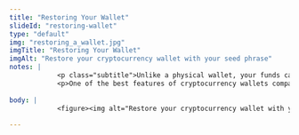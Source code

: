 ```yaml
--- 
title: "Restoring Your Wallet"
slideId: "restoring-wallet"
type: "default"
img: "restoring_a_wallet.jpg"
imgTitle: "Restoring Your Wallet"
imgAlt: "Restore your cryptocurrency wallet with your seed phrase"
notes: | 
            <p class="subtitle">Unlike a physical wallet, your funds can be restored if there is a problem with your cryptocurrency wallet.</p>
            <p>One of the best features of cryptocurrency wallets compared to their physical counterparts is that if you lose your wallet in the real world, your funds are completely lost. This is not true for cryptocurrency. Remember, your crypto is not actually stored in your wallet, rather the wallet acts as a reference to the blockchain that allows you to manage your crypto using your keys. This means that losing a cryptocurrency wallet is not a big deal as long as you have your private key or seed phrase. Simply get a new wallet, use your private key or seed phrase, and you have restored your cryptocurrency into your new wallet.</p>
        
body: | 
            <figure><img alt="Restore your cryptocurrency wallet with your seed phrase" src="images/restoring_a_wallet.jpg" title="Restoring Your Wallet"></figure>
        
---
```

